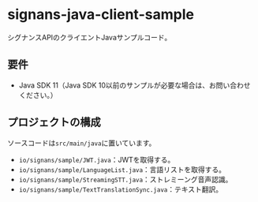 # signans-java-client-sample

シグナンスAPIのクライエントJavaサンプルコード。

## 要件

* Java SDK 11（Java SDK 10以前のサンプルが必要な場合は、お問い合わせください。）

## プロジェクトの構成

ソースコードは`src/main/java`に置いています。

* `io/signans/sample/JWT.java`：JWTを取得する。
* `io/signans/sample/LanguageList.java`：言語リストを取得する。
* `io/signans/sample/StreamingSTT.java`：ストレミーング音声認識。
* `io/signans/sample/TextTranslationSync.java`：テキスト翻訳。
